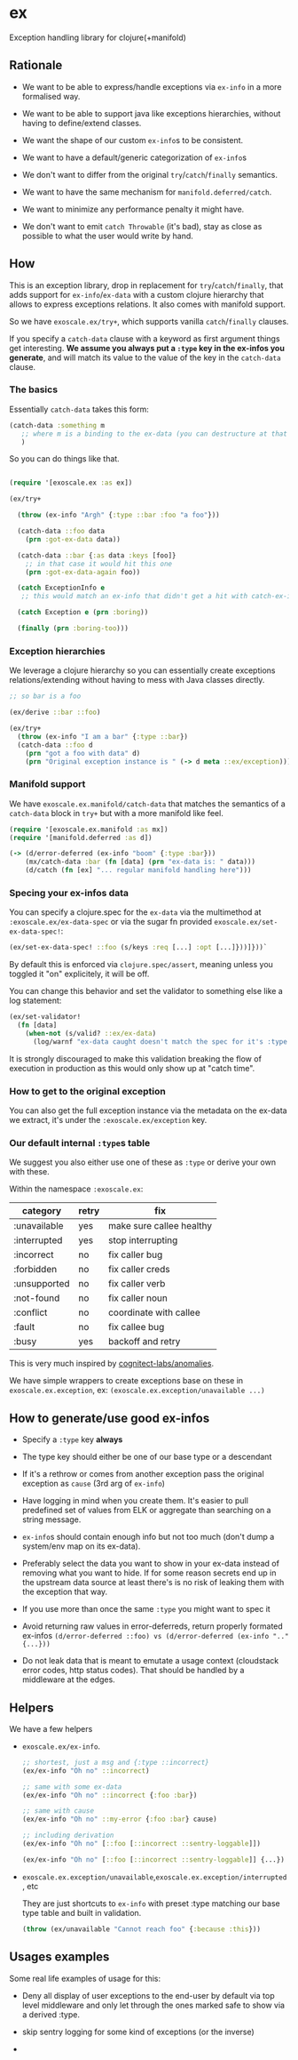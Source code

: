 # ex

Exception handling library for clojure(+manifold)

## Rationale

* We want to be able to express/handle exceptions via `ex-info` in a
more formalised way.

* We want to be able to support java like exceptions hierarchies,
without having to define/extend classes.

* We want the shape of our custom `ex-info`s to be consistent.

* We want to have a default/generic categorization of `ex-info`s

* We don't want to differ from the original `try`/`catch`/`finally` semantics.

* We want to have the same mechanism for `manifold.deferred/catch`.

* We want to minimize any performance penalty it might have.

* We don't want to emit `catch Throwable` (it's bad), stay as close as
  possible to what the user would write by hand.

## How

This is an exception library, drop in replacement for
`try`/`catch`/`finally`, that adds support for `ex-info`/`ex-data`
with a custom clojure hierarchy that allows to express exceptions
relations. It also comes with manifold support.

So we have `exoscale.ex/try+`, which supports vanilla `catch`/`finally`
clauses.

If you specify a `catch-data` clause with a keyword as first argument
things get interesting. **We assume you always put a `:type` key in
the ex-infos you generate**, and will match its value to the value of
the key in the `catch-data` clause.

### The basics

Essentially `catch-data` takes this form:

```clj
(catch-data :something m
   ;; where m is a binding to the ex-data (you can destructure at that level as well)
   )
```

So you can do things like that.

```clj

(require '[exoscale.ex :as ex])

(ex/try+

  (throw (ex-info "Argh" {:type ::bar :foo "a foo"}))

  (catch-data ::foo data
    (prn :got-ex-data data))

  (catch-data ::bar {:as data :keys [foo]}
    ;; in that case it would hit this one
    (prn :got-ex-data-again foo))

  (catch ExceptionInfo e
   ;; this would match an ex-info that didn't get a hit with catch-ex-info)

  (catch Exception e (prn :boring))

  (finally (prn :boring-too)))

```

### Exception hierarchies

We leverage a clojure hierarchy so you can essentially create
exceptions relations/extending without having to mess with Java
classes directly.

```clj
;; so bar is a foo

(ex/derive ::bar ::foo)

(ex/try+
  (throw (ex-info "I am a bar" {:type ::bar})
  (catch-data ::foo d
    (prn "got a foo with data" d)
    (prn "Original exception instance is " (-> d meta ::ex/exception))))

```

### Manifold support

We have `exoscale.ex.manifold/catch-data` that matches the semantics
of a `catch-data` block in `try+` but with a more manifold like feel.

```clj
(require '[exoscale.ex.manifold :as mx])
(require '[manifold.deferred :as d])

(-> (d/error-deferred (ex-info "boom" {:type :bar}))
    (mx/catch-data :bar (fn [data] (prn "ex-data is: " data)))
    (d/catch (fn [ex] "... regular manifold handling here")))
```

### Specing your ex-infos data

You can specify a clojure.spec for the `ex-data` via the multimethod at
`:exoscale.ex/ex-data-spec` or via the sugar fn provided
`exoscale.ex/set-ex-data-spec!`:

```clj
(ex/set-ex-data-spec! ::foo (s/keys :req [...] :opt [...]}))]}))`
```

By default this is enforced via `clojure.spec/assert`, meaning unless
you toggled it "on" explicitely, it will be off.

You can change this behavior and set the validator to something else
like a log statement:

```clj
(ex/set-validator!
  (fn [data]
    (when-not (s/valid? ::ex/ex-data)
      (log/warnf "ex-data caught doesn't match the spec for it's :type : %s" data))))
```

It is strongly discouraged to make this validation breaking the flow
of execution in production as this would only show up at "catch time".

### How to get to the original exception

You can also get the full exception instance via the metadata on the
ex-data we extract, it's under the `:exoscale.ex/exception` key.

###  Our default internal `:type`s table

We suggest you also either use one of these as `:type` or derive your
own with these.

Within the namespace `:exoscale.ex`:

| category | retry | fix
| ---- | ---- | --- |
| :unavailable | yes | make sure callee healthy |
| :interrupted | yes | stop interrupting |
| :incorrect | no | fix caller bug |
| :forbidden | no | fix caller creds |
| :unsupported | no | fix caller verb |
| :not-found | no | fix caller noun |
| :conflict | no | coordinate with callee |
| :fault | no | fix callee bug |
| :busy | yes | backoff and retry |

This is very much inspired by
[cognitect-labs/anomalies](https://github.com/cognitect-labs/anomalies).

We have simple wrappers to create exceptions base on these in
`exoscale.ex.exception`, ex: `(exoscale.ex.exception/unavailable ...)`

## How to generate/use good ex-infos

* Specify a `:type` key **always**

* The type key should either be one of our base type or a descendant

* If it's a rethrow or comes from another exception pass the original
  exception as `cause` (3rd arg of `ex-info`)

* Have logging in mind when you create them. It's easier to pull
  predefined set of values from ELK or aggregate than searching on a
  string message.

* `ex-info`s should contain enough info but not too much (don't dump a
  system/env map on its ex-data).

* Preferably select the data you want to show in your ex-data instead
  of removing what you want to hide. If for some reason secrets end up
  in the upstream data source at least there's is no risk of leaking
  them with the exception that way.

* If you use more than once the same `:type` you might want to spec it

* Avoid returning raw values in error-deferreds, return properly
  formated ex-infos
  `(d/error-deferred ::foo) vs (d/error-deferred (ex-info ".." {...}))`

* Do not leak data that is meant to emutate a usage context
  (cloudstack error codes, http status codes). That should be handled
  by a middleware at the edges.

## Helpers

We have a few helpers


* `exoscale.ex/ex-info`.

    ```clj
    ;; shortest, just a msg and {:type ::incorrect}
    (ex/ex-info "Oh no" ::incorrect)

    ;; same with some ex-data
    (ex/ex-info "Oh no" ::incorrect {:foo :bar})

    ;; same with cause
    (ex/ex-info "Oh no" ::my-error {:foo :bar} cause)

    ;; including derivation
    (ex/ex-info "Oh no" [::foo [::incorrect ::sentry-loggable]])

    (ex/ex-info "Oh no" [::foo [::incorrect ::sentry-loggable]] {...})
    ```

* `exoscale.ex.exception/unavailable`,`exoscale.ex.exception/interrupted`, etc

    They are just shortcuts to `ex-info` with preset :type matching our
    base type table and built in validation.

    ```clj
    (throw (ex/unavailable "Cannot reach foo" {:because :this}))
    ```

## Usages examples

Some real life examples of usage for this:

* Deny all display of user exceptions to the end-user by default via
  top level middleware and only let through the ones marked safe to
  show via a derived :type.

* skip sentry logging for some kind of exceptions (or the inverse)

*
